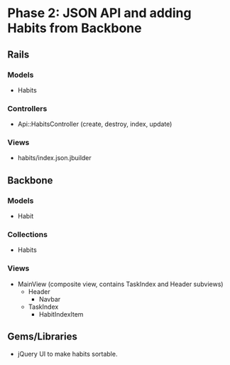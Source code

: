 # Phase 2: JSON API and adding Habits from Backbone
## Rails
### Models
* Habits

### Controllers
* Api::HabitsController (create, destroy, index, update)

### Views
* habits/index.json.jbuilder

## Backbone
### Models
* Habit

### Collections
* Habits

### Views
* MainView (composite view, contains TaskIndex and Header subviews)
  - Header
    - Navbar
  - TaskIndex
    - HabitIndexItem

## Gems/Libraries
* jQuery UI to make habits sortable.
